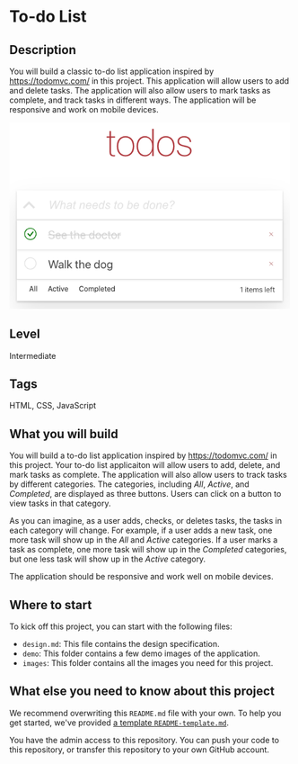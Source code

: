 # To-do List

## Description

You will build a classic to-do list application inspired by https://todomvc.com/ in this project. This application will allow users to add and delete tasks. The application will also allow users to mark tasks as complete, and track tasks in different ways. The application will be responsive and work on mobile devices.

<img src="./demo/demo-1.png" width="500" />

## Level

Intermediate

## Tags

HTML, CSS, JavaScript

## What you will build

You will build a to-do list application inspired by https://todomvc.com/ in this project. Your to-do list applicaiton will allow users to add, delete, and mark tasks as complete. The application will also allow users to track tasks by different categories. The categories, including _All_, _Active_, and _Completed_, are displayed as three buttons. Users can click on a button to view tasks in that category.

As you can imagine, as a user adds, checks, or deletes tasks, the tasks in each category will change. For example, if a user adds a new task, one more task will show up in the _All_ and _Active_ categories. If a user marks a task as complete, one more task will show up in the _Completed_ categories, but one less task will show up in the _Active_ category.

The application should be responsive and work well on mobile devices.

## Where to start

To kick off this project, you can start with the following files:

- `design.md`: This file contains the design specification.
- `demo`: This folder contains a few demo images of the application.
- `images`: This folder contains all the images you need for this project.

## What else you need to know about this project

We recommend overwriting this `README.md` file with your own. To help you get started, we've provided [a template `README-template.md`](./README-template.md).

You have the admin access to this repository. You can push your code to this repository, or transfer this repository to your own GitHub account.
